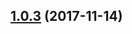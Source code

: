 <a name="1.0.3"></a>
## [1.0.3](https://github.com/tinper-bee/switch/compare/0.0.1...1.0.3) (2017-11-14)



